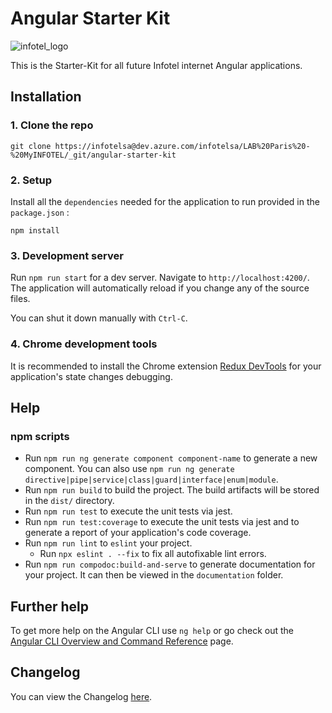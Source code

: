# Angular Starter Kit

![infotel_logo](https://infotel.com/wp-content/themes/infotel/proto/app/assets/media/images/logo-footer.png)

This is the Starter-Kit for all future Infotel internet Angular applications.


## Installation

### 1. Clone the repo

```shell
git clone https://infotelsa@dev.azure.com/infotelsa/LAB%20Paris%20-%20MyINFOTEL/_git/angular-starter-kit
```

### 2. Setup

Install all the `dependencies` needed for the application to run provided in the `package.json` :

```shell
npm install
```

### 3. Development server

Run `npm run start` for a dev server. Navigate to `http://localhost:4200/`. The application will automatically reload if you change any of the source files.

You can shut it down manually with `Ctrl-C`.

### 4. Chrome development tools

It is recommended to install the Chrome extension [Redux DevTools](https://chromewebstore.google.com/detail/redux-devtools/lmhkpmbekcpmknklioeibfkpmmfibljd?hl=fr&utm_source=ext_sidebar) for your application's state changes debugging.


## Help

### npm scripts

- Run `npm run ng generate component component-name` to generate a new component. You can also use `npm run ng generate directive|pipe|service|class|guard|interface|enum|module`.
- Run `npm run build` to build the project. The build artifacts will be stored in the `dist/` directory.
- Run `npm run test` to execute the unit tests via jest.
- Run `npm run test:coverage` to execute the unit tests via jest and to generate a report of your application's code coverage.
- Run `npm run lint` to `eslint` your project.
  - Run `npx eslint . --fix` to fix all autofixable lint errors.
- Run `npm run compodoc:build-and-serve` to generate documentation for your project. It can then be viewed in the `documentation` folder.


## Further help

To get more help on the Angular CLI use `ng help` or go check out the [Angular CLI Overview and Command Reference](https://angular.io/cli) page.


## Changelog

You can view the Changelog [here](https://dev.azure.com/infotelsa/LAB%20Paris%20-%20MyINFOTEL/_git/angular-starter-kit?path=/CHANGELOG.md&version=GBdevelop&_a=contents).
